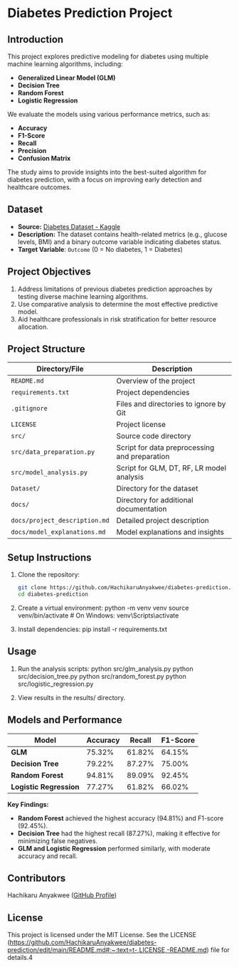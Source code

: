 # Diabetes Prediction Project

## **Introduction**
This project explores predictive modeling for diabetes using multiple machine learning algorithms, including:
- **Generalized Linear Model (GLM)**
- **Decision Tree**
- **Random Forest**
- **Logistic Regression**

We evaluate the models using various performance metrics, such as:
- **Accuracy**
- **F1-Score**
- **Recall**
- **Precision**
- **Confusion Matrix**

The study aims to provide insights into the best-suited algorithm for diabetes prediction, with a focus on improving early detection and healthcare outcomes.

## **Dataset**
- **Source:** [Diabetes Dataset - Kaggle](https://www.kaggle.com/code/omeraydogddu/diabetes-dataset-feature-engineering-eda/input)
- **Description:** The dataset contains health-related metrics (e.g., glucose levels, BMI) and a binary outcome variable indicating diabetes status.
- **Target Variable**: `Outcome` (0 = No diabetes, 1 = Diabetes)

## **Project Objectives**
1. Address limitations of previous diabetes prediction approaches by testing diverse machine learning algorithms.
2. Use comparative analysis to determine the most effective predictive model.
3. Aid healthcare professionals in risk stratification for better resource allocation.

## **Project Structure**

| Directory/File          | Description                                    |
|--------------------------|------------------------------------------------|
| `README.md`             | Overview of the project                        |
| `requirements.txt`      | Project dependencies                           |
| `.gitignore`            | Files and directories to ignore by Git        |
| `LICENSE`               | Project license                                |
| `src/`                  | Source code directory                          |
| `src/data_preparation.py`| Script for data preprocessing and preparation |
| `src/model_analysis.py`   | Script for GLM, DT, RF, LR model analysis    |
| `Dataset/`                 | Directory for the dataset                      |
| `docs/`                 | Directory for additional documentation         |
| `docs/project_description.md` | Detailed project description               |
| `docs/model_explanations.md` | Model explanations and insights              |


## **Setup Instructions**
1. Clone the repository:
   ```bash
   git clone https://github.com/HachikaruAnyakwee/diabetes-prediction.git
   cd diabetes-prediction

2. Create a virtual environment:
   python -m venv venv
   source venv/bin/activate  # On Windows: venv\Scripts\activate

3. Install dependencies:
   pip install -r requirements.txt

## **Usage**
1. Run the analysis scripts:
   python src/glm_analysis.py
   python src/decision_tree.py
   python src/random_forest.py
   python src/logistic_regression.py

2. View results in the results/ directory.

## **Models and Performance**
| Model                  | Accuracy | Recall  | F1-Score |
|------------------------|---------|---------|----------|
| **GLM**               | 75.32%  | 61.82%  | 64.15%   |
| **Decision Tree**      | 79.22%  | 87.27%  | 75.00%   |
| **Random Forest**      | 94.81%  | 89.09%  | 92.45%   |
| **Logistic Regression**| 77.27%  | 61.82%  | 66.02%   |

**Key Findings:**
- **Random Forest** achieved the highest accuracy (94.81%) and F1-score (92.45%).
- **Decision Tree** had the highest recall (87.27%), making it effective for minimizing false negatives.
- **GLM and Logistic Regression** performed similarly, with moderate accuracy and recall.
## **Contributors**
Hachikaru Anyakwee ([GitHub Profile](https://github.com/HachikaruAnyakwee))

## **License**
This project is licensed under the MIT License. See the LICENSE (https://github.com/HachikaruAnyakwee/diabetes-prediction/edit/main/README.md#:~:text=t-,LICENSE,-README.md) file for details.4
